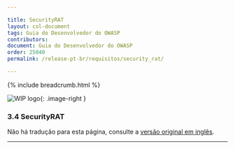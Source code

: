 ```yaml
---

title: SecurityRAT
layout: col-document
tags: Guia do Desenvolvedor do OWASP
contributors:
document: Guia do Desenvolvedor do OWASP
order: 25040
permalink: /release-pt-br/requisitos/security_rat/

---
```


{% include breadcrumb.html %}

<style type="text/css">
.image-right {
  height: 180px;
  display: block;
  margin-left: auto;
  margin-right: auto;
  float: right;
}
</style>

![WIP logo](../../../assets/images/dg_wip.png "Trabalho em andamento"){: .image-right }

### 3.4 SecurityRAT

Não há tradução para esta página, consulte a [versão original em inglês][release0504].

----

[release0504]: https://github.com/OWASP/www-project-developer-guide/blob/main/draft/05-requirements/04-security-rat.md
